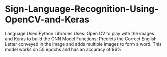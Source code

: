 # Sign-Language-Recognition-Using-OpenCV-and-Keras
Language Used:Python
Libraries Uses: Open CV to play with the images and Keras to build the CNN Model 
Functions:
Predicts the Correct English Letter conveyed in the image and adds multiple images to form a word.
This model works on 50 epochs and has an accuracy of 96%
